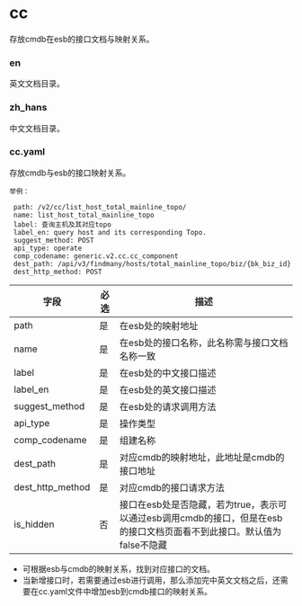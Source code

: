 # cc
存放cmdb在esb的接口文档与映射关系。

### en
英文文档目录。

### zh_hans
中文文档目录。

### cc.yaml
存放cmdb与esb的接口映射关系。
 ```
举例：

  path: /v2/cc/list_host_total_mainline_topo/
  name: list_host_total_mainline_topo
  label: 查询主机及其对应topo
  label_en: query host and its corresponding Topo.
  suggest_method: POST
  api_type: operate
  comp_codename: generic.v2.cc.cc_component
  dest_path: /api/v3/findmany/hosts/total_mainline_topo/biz/{bk_biz_id}
  dest_http_method: POST

 ```
  
| 字段                  | 必选	 |	   描述                |
|----------------------|---------------------|---------------------|
|        path     |是	 |	      在esb处的映射地址     |
|       name      |  是	 |	   在esb处的接口名称，此名称需与接口文档名称一致     |
|       label      | 是	 |	    在esb处的中文接口描述     |
|       label_en      | 是	 |	    在esb处的英文接口描述     |
|    suggest_method         |  是	 |	   在esb处的请求调用方法     |
|      api_type       | 是	 |	     操作类型    |
|      comp_codename       |是	 |	  组建名称        |
|      dest_path       | 是	 |	   对应cmdb的映射地址，此地址是cmdb的接口地址      |
|      dest_http_method       |  是	 |	   对应cmdb的接口请求方法     |
|      is_hidden       |  否	 |	   接口在esb处是否隐藏，若为true，表示可以通过esb调用cmdb的接口，但是在esb的接口文档页面看不到此接口。默认值为false不隐藏     |

- 可根据esb与cmdb的映射关系，找到对应接口的文档。
- 当新增接口时，若需要通过esb进行调用，那么添加完中英文文档之后，还需要在cc.yaml文件中增加esb到cmdb接口的映射关系。

